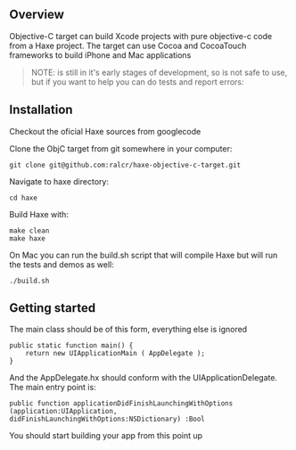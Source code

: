 ## Overview

Objective-C target can build Xcode projects with pure objective-c code from a Haxe project. The target can use Cocoa and CocoaTouch frameworks to build iPhone and Mac applications

> NOTE:  is still in it's early stages of development, so is not safe to use, but if you want to help you can do tests and report errors:

## Installation

Checkout the oficial Haxe sources from googlecode

Clone the ObjC target from git somewhere in your computer:

	git clone git@github.com:ralcr/haxe-objective-c-target.git

Navigate to haxe directory:

	cd haxe

Build Haxe with:

	make clean
	make haxe

On Mac you can run the build.sh script that will compile Haxe but will run the tests and demos as well:

	./build.sh

## Getting started

The main class should be of this form, everything else is ignored

	public static function main() {
		return new UIApplicationMain ( AppDelegate );
	}

And the AppDelegate.hx should conform with the UIApplicationDelegate. The main entry point is:

	public function applicationDidFinishLaunchingWithOptions (application:UIApplication, didFinishLaunchingWithOptions:NSDictionary) :Bool
	
You should start building your app from this point up
